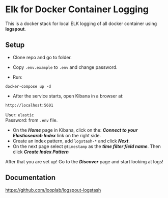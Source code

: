 # Elk for Docker Container Logging
This is a docker stack for local ELK logging of all docker container using **logspout**.
## Setup
- Clone repo and go to folder.
- Copy `.env.example` to `.env` and change password.

- Run:
```
docker-compose up -d
```

- After the service starts, open Kibana in a browser at: 
```
http://localhost:5601
```

User: `elastic`  
Password: from `.env` file.

- On the ***Home*** page in Kibana, click on the: ***Connect to your Elasticsearch Index*** link on the right side.
- Create an index pattern, add `logstash-*` and click ***Next***.
- On the next page select `@timestamp` as the ***time filter field name***. Then click ***Create Index Pattern***

After that you are set up! Go to the ***Discover*** page and start looking at logs!

## Documentation

https://github.com/looplab/logspout-logstash
